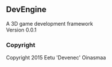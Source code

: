 ## DevEngine

A 3D game development framework  
Version 0.0.1


### Copyright

Copyright 2015 Eetu 'Devenec' Oinasmaa
